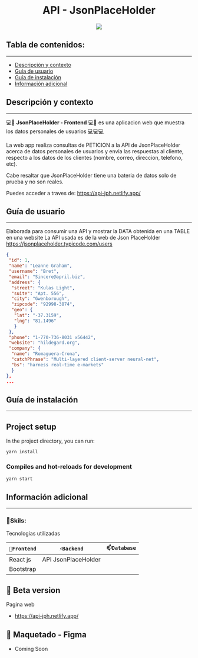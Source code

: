 
<h1 align="center">API - JsonPlaceHolder</h1>
<p align="center"><img src="https://user-images.githubusercontent.com/81504385/157611849-4cdfe75c-b170-4af3-aa61-61100445cb49.png"/></p> 

## Tabla de contenidos:
---

- [Descripción y contexto](#descripción-y-contexto)
- [Guía de usuario](#guía-de-usuario)
- [Guía de instalación](#guía-de-instalación)
- [Información adicional](#información-adicional)


## Descripción y contexto
---

💻📱 **JsonPlaceHolder - Frontend** 💻📱 es una aplicacion web que muestra los datos personales de usuarios 💻💻💻

La web app realiza consultas de PETICION a la API de JsonPlaceHolder acerca de datos personales de usuarios y envia las respuestas al cliente, respecto a los datos de los clientes (nombre, correo, direccion, telefono, etc).

Cabe resaltar que JsonPlaceHolder tiene una bateria de datos solo de prueba y no son reales.

Puedes acceder a traves de: <a href="https://api-jph.netlify.app/" target="_blank">https://api-jph.netlify.app/</a>

## Guía de usuario
---
Elaborada para consumir una API y mostrar la DATA obtenida en una TABLE en una website
La API usada es de la web de Json PlaceHolder
<a href="https://jsonplaceholder.typicode.com/users" target="_blank">https://jsonplaceholder.typicode.com/users</a>

```json
{
 "id": 1,
 "name": "Leanne Graham",
 "username": "Bret",
 "email": "Sincere@april.biz",
 "address": {
  "street": "Kulas Light",
  "suite": "Apt. 556",
  "city": "Gwenborough",
  "zipcode": "92998-3874",
  "geo": {
   "lat": "-37.3159",
   "lng": "81.1496"
   }
 },
 "phone": "1-770-736-8031 x56442",
 "website": "hildegard.org",
 "company": {
  "name": "Romaguera-Crona",
  "catchPhrase": "Multi-layered client-server neural-net",
  "bs": "harness real-time e-markets"
  }
},
...
```
 	
## Guía de instalación
---
## Project setup

In the project directory, you can run:

```
yarn install
```

### Compiles and hot-reloads for development

```
yarn start
```


## Información adicional
---
### 🔭Skils:
Tecnologias utilizadas

| `🔭Frontend` | `⚡Backend` | `📫Database` |
| ------ | ------ | ------ | 
| React js | API JsonPlaceHolder |  |
| Bootstrap |  |  |


## 🌱 Beta version
Pagina web
<ul>
<li> <a href="https://api-jph.netlify.app/" target="_blank">https://api-jph.netlify.app/</a> </li>
</ul>

## 🎨 Maquetado - Figma
<ul>
<li> Coming Soon </li>
</ul>
